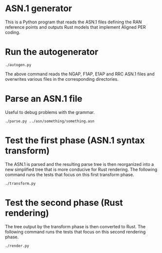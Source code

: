 # ASN.1 generator

This is a Python program that reads the ASN.1 files defining the RAN reference points and outputs Rust models that implement Aligned PER coding.

# Run the autogenerator

```
./autogen.py
```

The above command reads the NGAP, F1AP, E1AP and RRC ASN.1 files and overwrites various files in the corresponding directories.

# Parse an ASN.1 file
Useful to debug problems with the grammar.

```
./parse.py ../asn/something/something.asn
```

# Test the first phase (ASN.1 syntax transform)

The ASN.1 is parsed and the resulting parse tree is then reorganized into a new simplified tree that is more conducive for Rust rendering.  The following command runs the tests that focus on this first transform phase. 

```
./transform.py
```

# Test the second phase (Rust rendering)

The tree output by the transform phase is then converted to Rust.  The following command runs the tests that focus on this second rendering phase. 

```
./render.py
```
